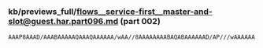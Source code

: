 ### kb/previews_full/flows__service-first__master-and-slot@guest.har.part096.md (part 002)

```md
AAAP8AAAD/AAABAAAAAQAAAQAAAAAA/wAA//8AAAAAAAABAQABAAAAAAD/AP///wAAAAAA
```

```
